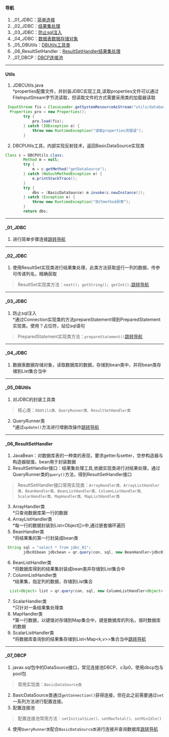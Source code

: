 #### 导航  
1. _01_JDBC：[简单连接](#user-content-_01_jdbc)  
2. _02_JDBC：[结果集处理](#user-content-_02_jdbc)  
3. _03_JDBC：[防止sql注入](#user-content-_03_jdbc)  
4. _04_JDBC：[数据表数据存储对象](#user-content-_04_jdbc)  
5. _05_DBUtils：[DBUtils工具类](#user-content-_05_dbutils)  
6. _06_ResultSetHandler：[ResultSetHandler结果集处理](#user-content-_06_resultsethandler)  
7. _07_DBCP：[DBCP连接池](#user-content-_07_dbcp)  
----
#### Utils  
1. JDBCUtils.java  
*properties配置文件，并封装JDBC实现工具,读取properties文件可以通过FileInputStream字节流读取，但读取文件的方式需要采用类的加载器读取
```java
 InputStream fis = ClassLoader.getSystemResourceAsStream("utils/database.properties");
  Properties pro = new Properties();
        try {
            pro.load(fis);
        } catch (IOException e) {
            throw new RuntimeException("读取properties流错误");
        }
```  
2. DBCPUtils工具，内部实现反射技术，返回BasicDataSource实现类  
```java
Class c = DBCPUtils.class;
        Method m = null;
        try {
            m = c.getMethod("getDataSource");
        } catch (NoSuchMethodException e) {
            e.printStackTrace();
        }
        try {
            dbs = (BasicDataSource) m.invoke(c.newInstance());
        } catch (Exception e) {
            throw new RuntimeException("执行method异常");
        }
        return dbs;
```
----
#### _01_JDBC  
1. 进行简单步骤连接[跳转导航](#user-content-导航)
----
#### _02_JDBC  
1. 使用ResultSet实现类进行结果集处理，此类方法获取竖行一列的数据，传参可传递列名，精确获取    
>ResultSet实现类方法：`next(); getString(); getInt();`[跳转导航](#user-content-导航)
----
#### _03_JDBC  
1. 防止sql注入  
*通过Connection实现类的方法prepareStatement得到PreparedStatement实现类。使用？占位符，站位sql语句     
>PreparedStatement实现类方法：`prepareStatement()`[跳转导航](#user-content-导航)
----
#### _04_JDBC  
1. 数据表数据存储对象，读取数据库的数据，存储到bean类中，并将bean类存储到List集合当中 
----
#### _05_DBUtils  
1. 对JDBC的封装工具类  
>核心类：`DbUtils类、QueryRunner类、ResultSetHandler类`  
2. QueryRunner类  
*通过`update()`方法进行增删改操作[跳转导航](#user-content-导航)  
----
#### _06_ResultSetHandler  
1. JavaBean：对数据库表的一种类的表现，要求getter与setter，空参构造器与构造器赋值，bean用于封装数据  
2. ResultSetHandler接口：结果集处理工具,依据实现类进行对结果处理，通过QueryRunner类的`query()`方法，得到ResultSetHandler接口  
>ResultSetHandler接口常用实现类：`ArrayHandler类、ArrayListHandler类、BeanHandler类、BeanListHandler类、ColumnListHandler类、ScalarHandler类、MapHandler类、MapListHandler类`  
3. ArrayHandler类  
*只查询数据库第一行的数据  
4. ArrayListHandler类  
*每一行的数据封装到List<Object[]>中,通过嵌套循环遍历  
5. BeanHandler类  
*将结果集的第一行封装成bean类  
```java
 String sql = "select * from jdbc_01";
        jdbc01bean jdbcbean = qr.query(con, sql, new BeanHandler<jdbc01bean>(jdbc01bean.class));
```  
6. BeanListHandler类  
*将数据库得到的结果集封装成bean类并存储到List集合中  
7. ColumnListHandler类  
*结果集，指定列的数据，存储到List集合  
```java
  List<Object> list = qr.query(con, sql, new ColumnListHandler<Object>("sname"));
```  
7. ScalarHandler类  
*只针对一条结果集处理类  
8. MapHandler类  
*第一行数据，以键值对存储到Map集合中，键是数据库的列名，值时数据库的数据  
8. ScalarListHandler类  
*将数据库查询到的结果集存储到List<Map<k,v>>集合当中[跳转导航](#user-content-导航)  
----
#### _07_DBCP  
1. javax.sql包中的DataSource接口，常见连接池DBCP、c3p0，使用dbcp包与pool包  
>常用实现类：`BasicDataSource类`  
2. BasicDataSource类通过`getConnection()`获得连接，但在此之前需要通过`set`一系列方法进行配置连接。  
3. 配置连接池  
>配置连接池常用方法：`setInitialSize()、setMaxTotal()、setMinIdle()`  
4. 使用`QueryRunner类`配合`BasicDataSource类`进行连接并查询数据库[跳转导航](#user-content-导航)  